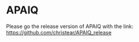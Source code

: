 # APAIQ

Please go the release version of APAIQ with the link:
https://github.com/christear/APAIQ_release



